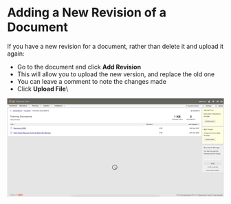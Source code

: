 # Adding a New Revision of a Document

If you have a new revision for a document, rather than delete it and upload it again:

* Go to the document and click **Add Revision**
* This will allow you to upload the new version, and replace the old one
* You can leave a comment to note the changes made
* Click **Upload File**\


![](<../../.gitbook/assets/adding a new revision of a document.gif>)
